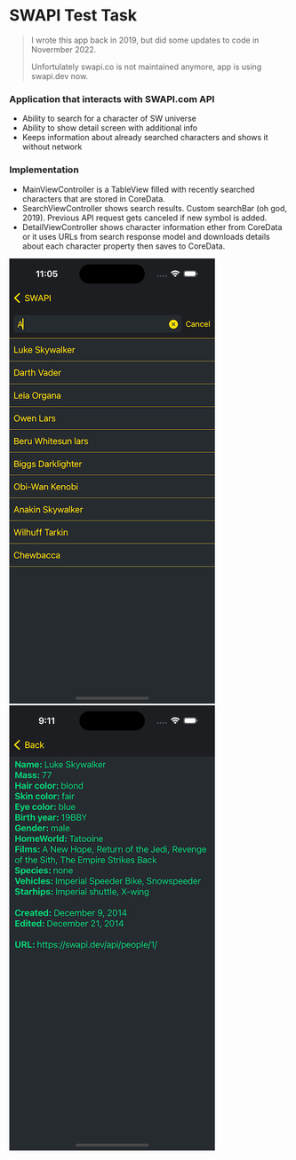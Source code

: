 # SWAPI Test Task
> I wrote this app back in 2019, but did some updates to code in Novermber 2022.
>
> Unfortulately swapi.co is not maintained anymore, app is using swapi.dev now.

### Application that interacts with SWAPI.com API

- Ability to search for a character of SW universe
- Ability to show detail screen with additional info
- Keeps information about already searched characters and shows it without network

### Implementation

- MainViewController is a TableView filled with recently searched characters that are stored in CoreData.
- SearchViewController shows search results. Custom searchBar (oh god, 2019). Previous API request gets canceled if new symbol is added.
- DetailViewController shows character information ether from CoreData or it uses URLs from search response model and downloads details about each character property then saves to CoreData.

![Main](/Screenshots/Search.png)
![Search](/Screenshots/Detail.png)
